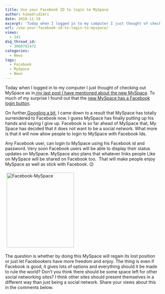 ```yaml
---
title: Use your Facebook ID to login to MySpace
author: himadridimri
date: 2010-11-19
excerpt: 'Today when I logged in to my computer I just thought of checking out MySpace as in my last post I have mentioned about the new MySpace. To much of my surprise I found out that the new MySpace has a Facebook login button. '
url: /use-your-facebook-id-to-login-to-myspace/
views:
  - 141
dsq_thread_id:
  - 3060701472
categories:
  - News
tags:
  - Facebook
  - MySpace
  - News
---
```

Today when I logged in to my computer I just thought of checking out MySpace as in<a href="http://fbknol.com/facebook-has-a-total-win-over-myspace/" onclick="_gaq.push(['_trackEvent', 'outbound-article', 'http://fbknol.com/facebook-has-a-total-win-over-myspace/', ' my last post I have mentioned about the new MySpace']);" > my last post I have mentioned about the new MySpace</a>. To much of my surprise I found out that the <a href="http://www.myspace.com/" onclick="_gaq.push(['_trackEvent', 'outbound-article', 'http://www.myspace.com/', 'new MySpace has a Facebook login button']);" >new MySpace has a Facebook login button</a>.

On further<a href="http://www.google.co.in/#sclient=psy&hl=en&q=new+myspace+login+by+facebook&aq=f&aqi=&aql=&oq=&gs_rfai=&pbx=1&fp=15dc4102fbc35af1" onclick="_gaq.push(['_trackEvent', 'outbound-article', 'http://www.google.co.in/#sclient=psy&hl=en&q=new+myspace+login+by+facebook&aq=f&aqi=&aql=&oq=&gs_rfai=&pbx=1&fp=15dc4102fbc35af1', ' Googling a bit']);" > Googling a bit</a>, I came down to a result that MySpace has totally surrendered to Facebook now. I guess MySpace has finally putting up his hands and saying I give up. Facebook is so far ahead of MySpace that, My Space has decided that it does not want to be a social network. What more is that it will now allow people to login to MySpace with Facebook Ids.

Any Facebook user, can login to MySpace using his Facebook id and password. Very soon Facebook users will be able to display their status updates on MySpace. MySpace also plans that whatever links people Like on MySpace will be shared on Facebook too.  That will make people enjoy MySpace as well as stick with Facebook. 😉

[<img class="wp-image-54172" style="margin: 5px;padding-left: 0px;padding-right: 0px;padding-top: 0px;border: 0px" src="http://cdn.devilsworkshop.org/files/2010/11/Facebook-MySpace_thumb.png" border="0" alt="Facebook-MySpace" width="219" height="244" />][1]

The question is whether by doing this MySpace will regain its lost position or just let Facebookers have more freedom and enjoy. The thing is even if Facebook is good, it gives lots of options and everything should it be made to rule the world? Don’t you think there should be some space left for other social networking sites? I think other sites should present themselves in a different way than just being a social network. Share your views about this in the comments below.

 [1]: http://cdn.devilsworkshop.org/files/2010/11/Facebook-MySpace.png
